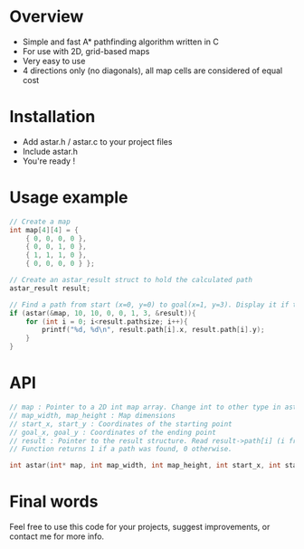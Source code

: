 # Overview
* Simple and fast A* pathfinding algorithm written in C
* For use with 2D, grid-based maps
* Very easy to use
* 4 directions only (no diagonals), all map cells are considered of equal cost

# Installation
* Add astar.h / astar.c to your project files
* Include astar.h
* You're ready !

# Usage example
```C
// Create a map
int map[4][4] =	{
	{ 0, 0, 0, 0 },
	{ 0, 0, 1, 0 },
	{ 1, 1, 1, 0 },
	{ 0, 0, 0, 0 } };

// Create an astar_result struct to hold the calculated path
astar_result result;

// Find a path from start (x=0, y=0) to goal(x=1, y=3). Display it if the path exists
if (astar(&map, 10, 10, 0, 0, 1, 3, &result)){
	for (int i = 0; i<result.pathsize; i++){
		printf("%d, %d\n", result.path[i].x, result.path[i].y);
	}
}
```

# API

```C
// map : Pointer to a 2D int map array. Change int to other type in astar.h / astar.c if your map don't use integers...
// map_width, map_height : Map dimensions
// start_x, start_y : Coordinates of the starting point
// goal_x, goal_y : Coordinates of the ending point
// result : Pointer to the result structure. Read result->path[i] (i from 0 to result->pathsize-1) to get your path.
// Function returns 1 if a path was found, 0 otherwise.

int astar(int* map, int map_width, int map_height, int start_x, int start_y, int goal_x, int goal_y, astar_result* result);
```

# Final words

Feel free to use this code for your projects, suggest improvements, or contact me for more info.
